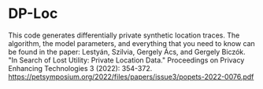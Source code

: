 # DP-Loc
This code generates differentially private synthetic location traces. The algorithm, the model parameters, and everything that you need to know can be found in the paper:
Lestyán, Szilvia, Gergely Ács, and Gergely Biczók. "In Search of Lost Utility: Private Location Data." Proceedings on Privacy Enhancing Technologies 3 (2022): 354-372.
https://petsymposium.org/2022/files/papers/issue3/popets-2022-0076.pdf
